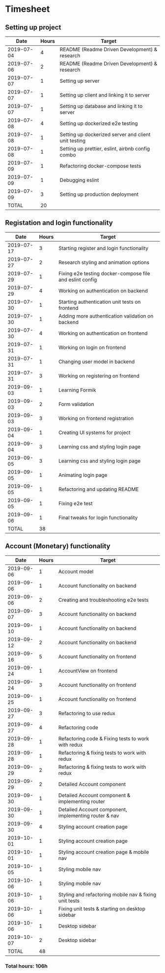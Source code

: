 # Timesheet

## Setting up project

| Date       | Hours | Target                                               |
| ---------- | ----- | ---------------------------------------------------- |
| 2019-07-04 | 4     | README (Readme Driven Development) & research        |
| 2019-07-06 | 2     | README (Readme Driven Development) & research        |
| 2019-07-07 | 1     | Setting up server                                    |
| 2019-07-07 | 1     | Setting up client and linking it to server           |
| 2019-07-07 | 1     | Setting up database and linking it to server         |
| 2019-07-08 | 4     | Setting up dockerized e2e testing                    |
| 2019-07-08 | 1     | Setting up dockerized server and client unit testing |
| 2019-07-08 | 1     | Setting up prettier, eslint, airbnb config combo     |
| 2019-07-09 | 1     | Refactoring docker-compose tests                     |
| 2019-07-09 | 1     | Debugging eslint                                     |
| 2019-07-09 | 3     | Setting up production deployment                     |
| TOTAL      | 20    |                                                      |

## Registation and login functionality

| Date       | Hours | Target                                                   |
| ---------- | ----- | -------------------------------------------------------- |
| 2019-07-17 | 3     | Starting register and login functionality                |
| 2019-07-27 | 2     | Research styling and animation options                   |
| 2019-07-29 | 1     | Fixing e2e testing docker-compose file and eslint config |
| 2019-07-29 | 4     | Working on authentication on backend                     |
| 2019-07-30 | 1     | Starting authentication unit tests on frontend           |
| 2019-07-30 | 1     | Adding more authentication validation on backend         |
| 2019-07-30 | 4     | Working on authentication on frontend                    |
| 2019-07-31 | 1     | Working on login on frontend                             |
| 2019-07-31 | 1     | Changing user model in backend                           |
| 2019-07-31 | 3     | Working on registering on frontend                       |
| 2019-09-03 | 1     | Learning Formik                                          |
| 2019-09-03 | 2     | Form validation                                          |
| 2019-09-03 | 3     | Working on frontend registration                         |
| 2019-09-04 | 1     | Creating UI systems for project                          |
| 2019-09-04 | 3     | Learning css and styling login page                      |
| 2019-09-05 | 3     | Learning css and styling login page                      |
| 2019-09-05 | 1     | Animating login page                                     |
| 2019-09-05 | 1     | Refactoring and updating README                          |
| 2019-09-05 | 1     | Fixing e2e test                                          |
| 2019-09-06 | 1     | Final tweaks for login functionality                     |
| TOTAL      | 38    |                                                          |

## Account (Monetary) functionality

| **Date**   | Hours | Target                                                 |
| ---------- | ----- | ------------------------------------------------------ |
| 2019-09-06 | 1     | Account model                                          |
| 2019-09-06 | 1     | Account functionality on backend                       |
| 2019-09-06 | 2     | Creating and troubleshooting e2e tests                 |
| 2019-09-07 | 3     | Account functionality on backend                       |
| 2019-09-10 | 1     | Account functionality on backend                       |
| 2019-09-12 | 2     | Account functionality on backend                       |
| 2019-09-16 | 5     | Account functionality on frontend                      |
| 2019-09-24 | 1     | AccountView on frontend                                |
| 2019-09-24 | 3     | Account functionality on frontend                      |
| 2019-09-25 | 1     | Account functionality on frontend                      |
| 2019-09-27 | 3     | Refactoring to use redux                               |
| 2019-09-27 | 4     | Refactoring code                                       |
| 2019-09-28 | 1     | Refactoring code & Fixing tests to work with redux     |
| 2019-09-28 | 1     | Refactoring & fixing tests to work with redux          |
| 2019-09-29 | 2     | Refactoring & fixing tests to work with redux          |
| 2019-09-29 | 2     | Detailed Account component                             |
| 2019-09-30 | 1     | Detailed Account component & implementing router       |
| 2019-09-30 | 1     | Detailed Account component, implementing router & nav  |
| 2019-09-30 | 4     | Styling account creation page                          |
| 2019-10-01 | 1     | Styling account creation page                          |
| 2019-10-01 | 1     | Styling account creation page & mobile nav             |
| 2019-10-05 | 1     | Styling mobile nav                                     |
| 2019-10-06 | 1     | Styling mobile nav                                     |
| 2019-10-06 | 1     | Styling and refactoring mobile nav & fixing unit tests |
| 2019-10-06 | 1     | Fixing unit tests & starting on desktop sidebar        |
| 2019-10-06 | 1     | Desktop sidebar                                        |
| 2019-10-07 | 2     | Desktop sidebar                                        |
| TOTAL      | 48    |                                                        |



### Total hours: 106h